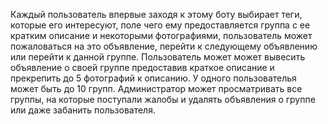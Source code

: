 Каждый пользователь впервые заходя к этому боту выбирает теги, которые его интересуют, поле чего ему предоставляется группа с ее кратким описание и некоторыми фотографиями, пользователь может пожаловаться на это объявление, перейти к следующему объявлению или перейти к данной группе.
Пользователь может может вывесить объявление о своей группе предоставив краткое описание и прекрепить до 5 фотографий к описанию. У одного пользователья может быть до 10 групп.
Администратор может просматривать все группы, на которые поступали жалобы и удалять объявления о группе или даже забанить пользователя.

